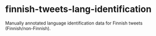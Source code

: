 # finnish-tweets-lang-identification

Manually annotated language identification data for Finnish tweets (Finnish/non-Finnish).
